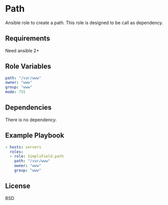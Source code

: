 Path
=========

Ansible role to create a path.
This role is designed to be call as dependency.

Requirements
------------

Need ansible 2+

Role Variables
--------------

```yaml
path: "/var/www"
owner: "www"
group: "www"
mode: 755
```

Dependencies
------------

There is no dependency.

Example Playbook
----------------

```yaml
- hosts: servers
  roles:
  - role: SimpliField.path
    path: "/var/www"
    owner: "www"
    group: "www"
```

License
-------

BSD
